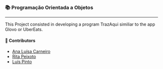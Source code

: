 ### :books: Programação Orientada a Objetos
***

This Project consisted in developing a program TrazAqui similiar to the app Glovo or UberEats.

#### :handshake: Contributors 
- [Ana Luísa Carneiro](https://github.com/Analucar)
- [Rita Peixoto](https://github.com/rita-peixoto)
- [Luís Pinto](https://github.com/L-Pinto)

